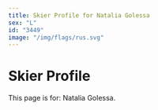 ```yaml
---
title: Skier Profile for Natalia Golessa
sex: "L"
id: "3449"
image: "/img/flags/rus.svg" 
---
```


# Skier Profile

This page is for: Natalia Golessa.
    